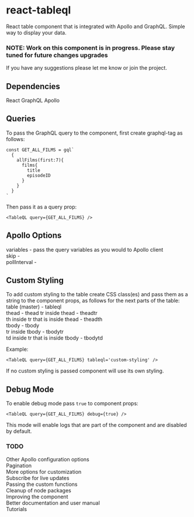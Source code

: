 # react-tableql
React table component that is integrated with Apollo and GraphQL. Simple way to
display your data.

### NOTE: Work on this component is in progress. Please stay tuned for future changes upgrades
If you have any suggestions please let me know or join the project.

## Dependencies    
React
GraphQL
Apollo  

## Queries   
To pass the GraphQL query to the component, first create graphql-tag as follows:     
```
const GET_ALL_FILMS = gql`
  {
    allFilms(first:7){
      films{
        title
        episodeID
      }
    }
  }
`
```     
Then pass it as a query prop:
```
<TableQL query={GET_ALL_FILMS} />  
```

## Apollo Options   

variables - pass the query variables as you would to Apollo client   
skip -    
pollInterval -      


## Custom Styling   
To add custom styling to the table create CSS class(es) and pass them as a
string to the component props, as follows for the next parts of the table:    
table (master) - tableql    
thead - thead
tr inside thead - theadtr    
th inside tr that is inside thead - theadth     
tbody - tbody     
tr inside tbody - tbodytr     
td inside tr that is inside tbody - tbodytd      

Example:    
```
<TableQL query={GET_ALL_FILMS} tableql='custom-styling' />  
```      
If no custom styling is passed component will use its own styling.     


## Debug Mode
To enable debug mode pass ```true``` to component props:
```
<TableQL query={GET_ALL_FILMS} debug={true} />  
```     
This mode will enable logs that are part of the component and are disabled by default.     

### TODO    
Other Apollo configuration options    
Pagination     
More options for customization    
Subscribe for live updates     
Passing the custom functions      
Cleanup of node packages      
Improving the component    
Better documentation and user manual      
Tutorials        
